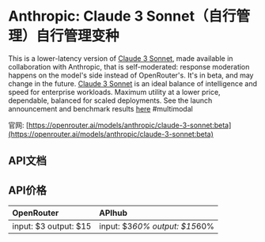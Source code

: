 # Anthropic: Claude 3 Sonnet（自行管理）自行管理变种

This is a lower-latency version of [Claude 3 Sonnet](/models/anthropic/claude-3-sonnet), made available in collaboration with Anthropic, that is self-moderated: response moderation happens on the model's side instead of OpenRouter's. It's in beta, and may change in the future.
[Claude 3 Sonnet](/models/anthropic/claude-3-sonnet) is an ideal balance of intelligence and speed for enterprise workloads. Maximum utility at a lower price, dependable, balanced for scaled deployments.
See the launch announcement and benchmark results [here](https://www.anthropic.com/news/claude-3-family)
#multimodal

官网: [https://openrouter.ai/models/anthropic/claude-3-sonnet:beta](https://openrouter.ai/models/anthropic/claude-3-sonnet:beta)

## API文档



## API价格

| OpenRouter | APIhub |
|:---|:---|
| input: $3 output: $15 | input: $3*60% output: $15*60% |
